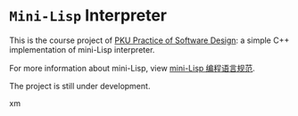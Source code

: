 # `Mini-Lisp` Interpreter

This is the course project of [PKU Practice of Software Design](https://www.yuque.com/pkusoftware/2023): a simple C++ implementation of mini-Lisp interpreter.

For more information about mini-Lisp, view [mini-Lisp 编程语言规范](https://pku-software.github.io/mini-lisp-spec/).

The project is still under development.

xm
